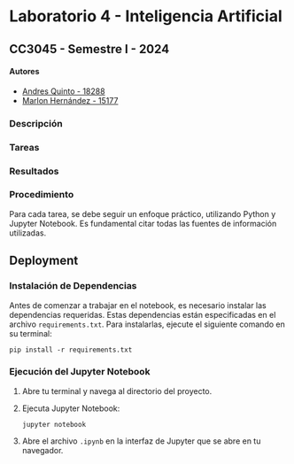 
# Laboratorio 4 - Inteligencia Artificial
## CC3045 - Semestre I - 2024
#### Autores
- [Andres Quinto - 18288](https://github.com/AndresQuinto5)
- [Marlon Hernández - 15177](https://github.com/ivanhez)

### Descripción


### Tareas

### Resultados
<!-- [Notebook](https://github.com/AndresQuinto5/IA_LAB3/blob/master/Laboratorio3.ipynb) -->

### Procedimiento
Para cada tarea, se debe seguir un enfoque práctico, utilizando Python y Jupyter Notebook. Es fundamental citar todas las fuentes de información utilizadas.


## Deployment
### Instalación de Dependencias
Antes de comenzar a trabajar en el notebook, es necesario instalar las dependencias requeridas. Estas dependencias están especificadas en el archivo `requirements.txt`. Para instalarlas, ejecute el siguiente comando en su terminal:

```
pip install -r requirements.txt
```

### Ejecución del Jupyter Notebook
1. Abre tu terminal y navega al directorio del proyecto.
2. Ejecuta Jupyter Notebook:

   ```
   jupyter notebook
   ```
3. Abre el archivo `.ipynb` en la interfaz de Jupyter que se abre en tu navegador.
